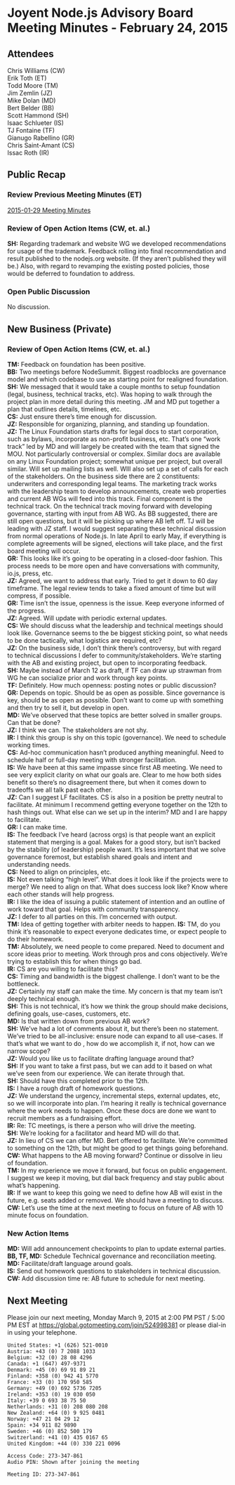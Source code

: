# Joyent Node.js Advisory Board Meeting Minutes - February 24, 2015  

## Attendees  
Chris Williams (CW)  
Erik Toth (ET)  
Todd Moore (TM)  
Jim Zemlin (JZ)  
Mike Dolan (MD)  
Bert Belder (BB)  
Scott Hammond (SH)  
Isaac Schlueter (IS)  
TJ Fontaine (TF)  
Gianugo Rabellino (GR)  
Chris Saint-Amant (CS)  
Issac Roth (IR)  




## Public Recap  

### Review Previous Meeting Minutes (ET)  
[2015-01-29 Meeting Minutes](../2015-01-29/minutes.md)  

### Review of Open Action Items (CW, et. al.)
**SH:** Regarding trademark and website WG we developed recommendations for usage of the trademark. Feedback rolling into final recommendation and result published to the nodejs.org website. (If they aren’t published they will be.) Also, with regard to revamping the existing posted policies, those would be deferred to foundation to address.  

### Open Public Discussion
No discussion.  


## New Business (Private)  

### Review of Open Action Items (CW, et. al.)
**TM:** Feedback on foundation has been positive.  
**BB:** Two meetings before NodeSummit. Biggest roadblocks are governance model and which codebase to use as starting point for realigned foundation.  
**SH:** We messaged that it would take a couple months to setup foundation (legal, business, technical tracks, etc). Was hoping to walk through the project plan in more detail during this meeting. JM and MD put together a plan that outlines details, timelines, etc. <shared via screensharing>  
**CS:** Just ensure there’s time enough for discussion.  
**JZ:** <Introduction of MD> Responsible for organizing, planning, and standing up foundation.  
**JZ:** The Linux Foundation starts drafts for legal docs to start corporation, such as bylaws, incorporate as non-profit business, etc. That’s one “work track” led by MD and will largely be created with the team that signed the MOU. Not particularly controversial or complex. Similar docs are available on any Linux Foundation project; somewhat unique per project, but overall similar. Will set up mailing lists as well. WIll also set up a set of calls for each of the stakeholders. On the business side there are 2 constituents: underwriters and corresponding legal teams. The marketing track works with the leadership team to develop announcements, create web properties and current AB WGs will feed into this track. Final component is the technical track. On the technical track moving forward with developing governance, starting with input from AB WG. As BB suggested, there are still open questions, but it will be picking up where AB left off. TJ will be leading with JZ staff. I would suggest separating these technical discussion from normal operations of Node.js. In late April to early May, if everything is complete agreements will be signed, elections will take place, and the first board meeting will occur.  
**GR:** This looks like it’s going to be operating in a closed-door fashion. This process needs to be more open and have conversations with community, io.js, press, etc.  
**JZ:** Agreed, we want to address that early. Tried to get it down to 60 day timeframe. The legal review tends to take a fixed amount of time but will compress, if possible.  
**GR:** Time isn’t the issue, openness is the issue. Keep everyone informed of the progress.  
**JZ:** Agreed. Will update with periodic external updates.  
**CS:** We should discuss what the leadership and technical meetings should look like. Governance seems to the be biggest sticking point, so what needs to be done tactically, what logistics are required, etc?  
**JZ:** On the business side, I don’t think there’s controversy, but with regard to technical discussions I defer to community/stakeholders. We’re starting with the AB and existing project, but open to incorporating feedback.  
**SH:** Maybe instead of March 12 as draft, if TF can draw up strawman from WG he can socialize prior and work through key points.  
**TF:** Definitely. How much openness: posting notes or public discussion?  
**GR:** Depends on topic. Should be as open as possible. Since governance is key, should be as open as possible. Don’t want to come up with something and then try to sell it, but develop in open.  
**MD:** We’ve observed that these topics are better solved in smaller groups. Can that be done?  
**JZ:** I think we can. The stakeholders are not shy.  
**IR:** I think this group is shy on this topic (governance). We need to schedule working times.  
**CS:** Ad-hoc communication hasn’t produced anything meaningful. Need to schedule half or full-day meeting with stronger facilitation.  
**IS:** We have been at this same impasse since first AB meeting. We need to see very explicit clarity on what our goals are. Clear to me how both sides benefit so there’s no disagreement there, but when it comes down to tradeoffs we all talk past each other.  
**JZ:** Can I suggest LF facilitates. CS is also in a position be pretty neutral to facilitate. At minimum I recommend getting everyone together on the 12th to hash things out. What else can we set up in the interim? MD and I are happy to facilitate.  
**GR:** I can make time.  
**IS:** The feedback I’ve heard (across orgs) is that people want an explicit statement that merging is a goal. Makes for a good story, but isn’t backed by the stability (of leadership) people want. It’s less important that we solve governance foremost, but establish shared goals and intent and understanding needs.  
**CS:** Need to align on principles, etc.  
**IS:** Not even talking “high level”. What does it look like if the projects were to merge? We need to align on that. What does success look like? Know where each other stands will help progress.  
**IR:** I like the idea of issuing a public statement of intention and an outline of work toward that goal. Helps with community transparency.  
**JZ:** I defer to all parties on this. I’m concerned with output.  
**TM:** Idea of getting together with arbiter needs to happen.
**IS:** TM, do you think it’s reasonable to expect everyone dedicates time, or expect people to do their homework.  
**TM:** Absolutely, we need people to come prepared. Need to document and score ideas prior to meeting. Work through pros and cons objectively. We’re trying to establish this for when things go bad.  
**IR:** CS are you willing to facilitate this?  
**CS:** Timing and bandwidth is the biggest challenge. I don’t want to be the bottleneck.  
**JZ:** Certainly my staff can make the time. My concern is that my team isn’t deeply technical enough.  
**SH:** This is not technical, it’s how we think the group should make decisions, defining goals, use-cases, customers, etc.  
**MD:** Is that written down from previous AB work?  
**SH:** We’ve had a lot of comments about it, but there’s been no statement. We’ve tried to be all-inclusive: ensure node can expand to all use-cases. If that’s what we want to do , how do we accomplish it, if not, how can we narrow scope?  
**JZ:** Would you like us to facilitate drafting language around that?  
**SH:** If you want to take a first pass, but we can add to it based on what we’ve seen from our experience. We can iterate through that.  
**SH:** Should have this completed prior to the 12th.  
**IS:** I have a rough draft of homework questions.  
**JZ:** We understand the urgency, incremental steps, external updates, etc, so we will incorporate into plan. I’m hearing it really is technical governance where the work needs to happen. Once these docs are done we want to recruit members as a fundraising effort.  
**IR:** Re: TC meetings, is there a person who will drive the meeting.  
**SH:** We’re looking for a facilitator and heard MD will do that.  
**JZ:** In lieu of CS we can offer MD. Bert offered to facilitate. We’re committed to something on the 12th, but might be good to get things going beforehand.  
**CW:** What happens to the AB moving forward? Continue or dissolve in lieu of foundation.  
**TM:** In my experience we move it forward, but focus on public engagement. I suggest we keep it moving, but dial back frequency and stay public about what’s happening.  
**IR:** If we want to keep this going we need to define how AB will exist in the future, e.g. seats added or removed. We should have a meeting to discuss.  
**CW:** Let’s use the time at the next meeting to focus on future of AB with 10 minute focus on foundation.  

### New Action Items  
**MD:** Will add announcement checkpoints to plan to update external parties.  
**BB, TF, MD:** Schedule Technical governance and reconciliation meeting.  
**MD:** Facilitate/draft language around goals.  
**IS:** Send out homework questions to stakeholders in technical discussion.  
**CW:** Add discussion time re: AB future to schedule for next meeting.  


## Next Meeting  
Please join our next meeting, Monday March 9, 2015 at 2:00 PM PST / 5:00 PM EST at https://global.gotomeeting.com/join/524998381 or please dial-in in using your telephone.  


```  
United States: +1 (626) 521-0010  
Austria: +43 (0) 7 2088 1033  
Belgium: +32 (0) 28 08 4296  
Canada: +1 (647) 497-9371  
Denmark: +45 (0) 69 91 89 21  
Finland: +358 (0) 942 41 5770  
France: +33 (0) 170 950 585  
Germany: +49 (0) 692 5736 7205  
Ireland: +353 (0) 19 030 050  
Italy: +39 0 693 38 75 50  
Netherlands: +31 (0) 208 080 208  
New Zealand: +64 (0) 9 925 0481  
Norway: +47 21 04 29 12  
Spain: +34 911 82 9890  
Sweden: +46 (0) 852 500 179  
Switzerland: +41 (0) 435 0167 65  
United Kingdom: +44 (0) 330 221 0096

Access Code: 273-347-861  
Audio PIN: Shown after joining the meeting

Meeting ID: 273-347-861

```
